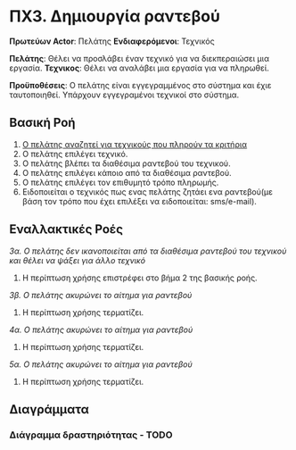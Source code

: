 # ΠΧ3. Δημιουργία ραντεβού

**Πρωτεύων Actor**: Πελάτης
**Ενδιαφερόμενοι**: Τεχνικός

 
**Πελάτης**: Θέλει να προσλάβει έναν τεχνικό για να διεκπεραιώσει μια εργασία.
**Τεχνικος**: Θέλει να αναλάβει μια εργασία για να πληρωθεί.
  
**Προϋποθέσεις**: Ο πελάτης είναι εγγεγραμμένος στο σύστημα και έχιε ταυτοποιηθεί. Υπάρχουν εγγεγραμένοι τεχνικοί στο σύστημα.

## Βασική Ροή

1. [Ο πελάτης αναζητεί για τεχνικούς που πληρούν τα κριτήρια](uc2-technician-search.md)
2. Ο πελάτης επιλέγει τεχνικό.
3. Ο πελάτης βλέπει τα διαθέσιμα ραντεβού του τεχνικού.
4. Ο πελάτης επιλέγει κάποιο από τα διαθέσιμα ραντεβού.
5. Ο πελάτης επιλέγει τον επιθυμητό τρόπο πληρωμής.
6. Ειδοποιείται ο τεχνικός πως ενας πελάτης ζητάει ενα ραντεβού(με βάση τον τρόπο που έχει επιλέξει να ειδοποιείται: sms/e-mail).

## Εναλλακτικές Ροές

*3α. Ο πελάτης δεν ικανοποιείται από τα διαθέσιμα ραντεβού του τεχνικού και θέλει να ψάξει για άλλο τεχνικό*
1. Η περίπτωση χρήσης επιστρέφει στο βήμα 2 της βασικής ροής.

*3β. Ο πελάτης ακυρώνει το αίτημα για ραντεβού*
1. Η περίπτωση χρήσης τερματίζει.

*4α. Ο πελάτης ακυρώνει το αίτημα για ραντεβού*
1. Η περίπτωση χρήσης τερματίζει.

*5α. Ο πελάτης ακυρώνει το αίτημα για ραντεβού*
1. Η περίπτωση χρήσης τερματίζει.
   

## Διαγράμματα

### Διάγραμμα δραστηριότητας - TODO



